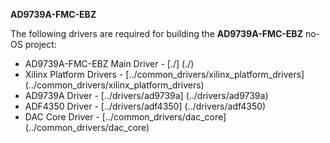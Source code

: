 **AD9739A-FMC-EBZ**

The following drivers are required for building the **AD9739A-FMC-EBZ** no-OS project:
 - AD9739A-FMC-EBZ Main Driver	-	[./] (./)
 - Xilinx Platform Drivers		-	[../common_drivers/xilinx_platform_drivers] (../common_drivers/xilinx_platform_drivers)
 - AD9739A Driver				-	[../drivers/ad9739a] (../drivers/ad9739a)
 - ADF4350 Driver				-	[../drivers/adf4350] (../drivers/adf4350)
 - DAC Core Driver				-	[../common_drivers/dac_core] (../common_drivers/dac_core)
